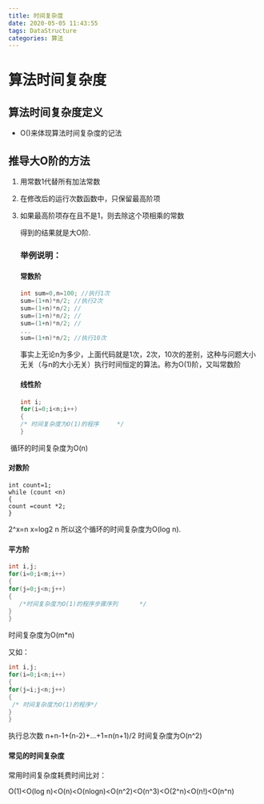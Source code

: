 ```yaml
---
title: 时间复杂度
date: 2020-05-05 11:43:55
tags: DataStructure
categories: 算法
---
```


# 算法时间复杂度

## 算法时间复杂度定义

- O()来体现算法时间复杂度的记法
<!--more-->

  ## 推导大O阶的方法

  1. 用常数1代替所有加法常数

  2. 在修改后的运行次数函数中，只保留最高阶项

  3. 如果最高阶项存在且不是1，则去除这个项相乘的常数

     得到的结果就是大O阶.

     ### 举例说明：

     #### 常数阶

     ```c
     int sum=0,n=100; //执行1次
     sum=(1+n)*n/2; //执行2次
     sum=(1+n)*n/2; //
     sum=(1+n)*n/2; //
     sum=(1+n)*n/2; //
     ...
     sum=(1+n)*n/2; //执行10次
     ```

     事实上无论n为多少，上面代码就是1次，2次，10次的差别，这种与问题大小无关（与n的大小无关）执行时间恒定的算法。称为O(1)阶，又叫常数阶

     #### 线性阶

     ```c
     int i;
     for(i=0;i<n;i++)
     {
     /* 时间复杂度为O(1)的程序     */
     }
     ```

​               循环的时间复杂度为O(n)

####              对数阶

```
int count=1;
while (count <n)
{
count =count *2;
}
```

2^x=n  x=log2 n   所以这个循环的时间复杂度为O(log n).

####             平方阶

```c
int i,j;
for(i=0;i<m;i++)
{
for(j=0;j<n;j++)
{
   /*时间复杂度为O(1)的程序步骤序列      */
}
}
```

时间复杂度为O(m*n)

又如：

```c
int i,j;
for(i=0;i<n;i++)
{
for(j=i;j<n;j++)
{
 /* 时间复杂度为O(1)的程序*/
}
}
```

执行总次数 n+n-1+(n-2)+...+1=n(n+1)/2   时间复杂度为O(n^2) 

#### 常见的时间复杂度 

常用时间复杂度耗费时间比对：

O(1)<O(log n)<O(n)<O(nlogn)<O(n^2)<O(n^3)<O(2^n)<O(n!)<O(n^n)


